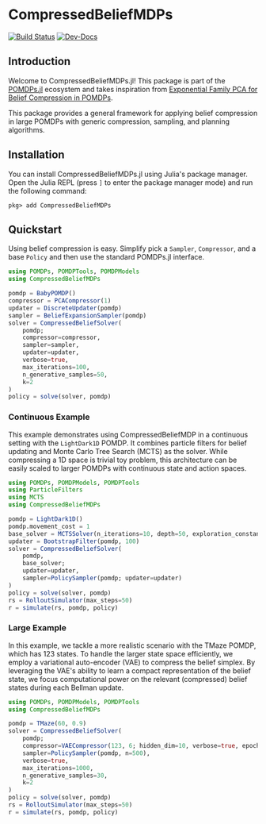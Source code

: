 # CompressedBeliefMDPs

[![Build Status](https://github.com/JuliaPOMDP/CompressedBeliefMDPs.jl/actions/workflows/CI.yml/badge.svg?branch=main)](https://github.com/JuliaPOMDP/CompressedBeliefMDPs.jl/actions/workflows/CI.yml?query=branch%3Amain)
[![Dev-Docs](https://img.shields.io/badge/docs-latest-blue.svg)](https://JuliaPOMDP.github.io/CompressedBeliefMDPs.jl/dev/)

## Introduction

Welcome to CompressedBeliefMDPs.jl! This package is part of the [POMDPs.jl](https://juliapomdp.github.io/POMDPs.jl/latest/) ecosystem and takes inspiration from [Exponential Family PCA for Belief Compression in POMDPs](https://papers.nips.cc/paper_files/paper/2002/hash/a11f9e533f28593768ebf87075ab34f2-Abstract.html). 

This package provides a general framework for applying belief compression in large POMDPs with generic compression, sampling, and planning algorithms.

## Installation

You can install CompressedBeliefMDPs.jl using Julia's package manager. Open the Julia REPL (press `]` to enter the package manager mode) and run the following command:

```julia-repl
pkg> add CompressedBeliefMDPs
```

## Quickstart

Using belief compression is easy. Simplify pick a `Sampler`, `Compressor`, and a base `Policy` and then use the standard POMDPs.jl interface.

```julia
using POMDPs, POMDPTools, POMDPModels
using CompressedBeliefMDPs

pomdp = BabyPOMDP()
compressor = PCACompressor(1)
updater = DiscreteUpdater(pomdp)
sampler = BeliefExpansionSampler(pomdp)
solver = CompressedBeliefSolver(
    pomdp;
    compressor=compressor,
    sampler=sampler,
    updater=updater,
    verbose=true, 
    max_iterations=100, 
    n_generative_samples=50, 
    k=2
)
policy = solve(solver, pomdp)
```

### Continuous Example

This example demonstrates using CompressedBeliefMDP in a continuous setting with the `LightDark1D` POMDP. It combines particle filters for belief updating and Monte Carlo Tree Search (MCTS) as the solver. While compressing a 1D space is trivial toy problem, this architecture can be easily scaled to larger POMDPs with continuous state and action spaces.

```julia
using POMDPs, POMDPModels, POMDPTools
using ParticleFilters
using MCTS
using CompressedBeliefMDPs

pomdp = LightDark1D()
pomdp.movement_cost = 1
base_solver = MCTSSolver(n_iterations=10, depth=50, exploration_constant=5.0)
updater = BootstrapFilter(pomdp, 100)
solver = CompressedBeliefSolver(
    pomdp,
    base_solver;
    updater=updater,
    sampler=PolicySampler(pomdp; updater=updater)
)
policy = solve(solver, pomdp)
rs = RolloutSimulator(max_steps=50)
r = simulate(rs, pomdp, policy)
```

### Large Example

In this example, we tackle a more realistic scenario with the TMaze POMDP, which has 123 states. To handle the larger state space efficiently, we employ a variational auto-encoder (VAE) to compress the belief simplex. By leveraging the VAE's ability to learn a compact representation of the belief state, we focus computational power on the relevant (compressed) belief states during each Bellman update.

```julia
using POMDPs, POMDPModels, POMDPTools
using CompressedBeliefMDPs

pomdp = TMaze(60, 0.9)
solver = CompressedBeliefSolver(
    pomdp;
    compressor=VAECompressor(123, 6; hidden_dim=10, verbose=true, epochs=2),
    sampler=PolicySampler(pomdp, n=500),
    verbose=true, 
    max_iterations=1000, 
    n_generative_samples=30,
    k=2
)
policy = solve(solver, pomdp)
rs = RolloutSimulator(max_steps=50)
r = simulate(rs, pomdp, policy)
```

